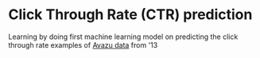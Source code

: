 # Click Through Rate (CTR) prediction

Learning by doing first machine learning model on predicting the click through rate examples of [Avazu data](https://www.kaggle.com/c/avazu-ctr-prediction) from '13
